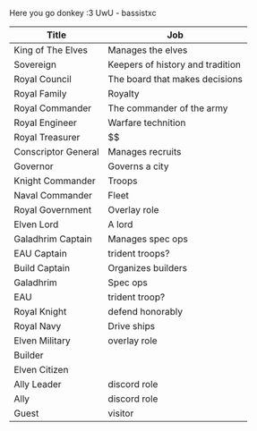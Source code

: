 Here you go donkey :3 UwU - bassistxc



| **Title**           | **Job**                        |
| ------------------- | ------------------------------ |
| King of The Elves   | Manages the elves              |
| Sovereign           | Keepers of history and tradition          |
| Royal Council       | The board that makes decisions |
| Royal Family        | Royalty                        |
| Royal Commander     | The commander of the army      |
| Royal Engineer      | Warfare technition             |
| Royal Treasurer     | $$                             |
| Conscriptor General | Manages recruits               |
| Governor            | Governs a city                 |
| Knight Commander    | Troops                         |
| Naval Commander     | Fleet                          |
| Royal Government    | Overlay role                   |
| Elven Lord          | A lord                         |
| Galadhrim Captain   | Manages spec ops               |
| EAU Captain         | trident troops?                |
| Build Captain       | Organizes builders             |
| Galadhrim           | Spec ops                       |
| EAU                 | trident troop?                 |
| Royal Knight        | defend honorably               |
| Royal Navy          | Drive ships                    |
| Elven Military      | overlay role                   |
| Builder             |                                |
| Elven Citizen       |                                |
| Ally Leader         | discord role                   |
| Ally                | discord role                   |
| Guest               | visitor                        |
